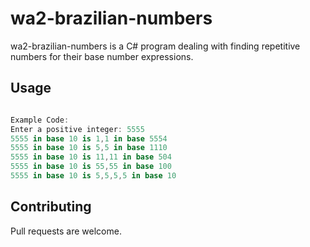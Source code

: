 # wa2-brazilian-numbers

  wa2-brazilian-numbers is a C# program dealing with finding repetitive numbers for their base number expressions.

## Usage

```C#

Example Code: 
Enter a positive integer: 5555
5555 in base 10 is 1,1 in base 5554
5555 in base 10 is 5,5 in base 1110
5555 in base 10 is 11,11 in base 504
5555 in base 10 is 55,55 in base 100
5555 in base 10 is 5,5,5,5 in base 10
```

## Contributing
Pull requests are welcome.
